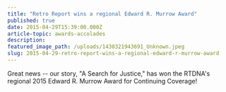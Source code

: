 ```yaml
---
title: "Retro Report wins a regional Edward R. Murrow Award"
published: true
date: 2015-04-29T15:39:00.000Z
article-topic: awards-accolades
description:
featured_image_path: /uploads/1430321943691_Unknown.jpeg
slug: 2015-04-29-retro-report-wins-a-regional-edward-r-murrow-award
---
```


Great news -- our story, "A Search for Justice," has won the RTDNA's regional 2015 Edward R. Murrow Award for Continuing Coverage!

